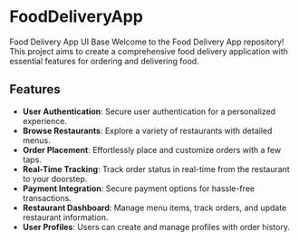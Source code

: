 # FoodDeliveryApp
Food Delivery App UI Base
Welcome to the Food Delivery App repository! This project aims to create a comprehensive food delivery application with essential features for ordering and delivering food.

## Features
- **User Authentication**: Secure user authentication for a personalized experience.
- **Browse Restaurants**: Explore a variety of restaurants with detailed menus.
- **Order Placement**: Effortlessly place and customize orders with a few taps.
- **Real-Time Tracking**: Track order status in real-time from the restaurant to your doorstep.
- **Payment Integration**: Secure payment options for hassle-free transactions.
- **Restaurant Dashboard**: Manage menu items, track orders, and update restaurant information.
- **User Profiles**: Users can create and manage profiles with order history.
